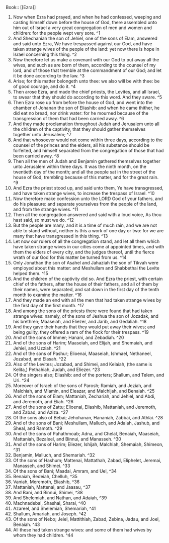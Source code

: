  Book:: [[Ezra]]
 1. Now when Ezra had prayed, and when he had confessed, weeping and casting himself down before the house of God, there assembled unto him out of Israel a very great congregation of men and women and children: for the people wept very sore. ^1
 2. And Shechaniah the son of Jehiel, one of the sons of Elam, answered and said unto Ezra, We have trespassed against our God, and have taken strange wives of the people of the land: yet now there is hope in Israel concerning this thing. ^2
 3. Now therefore let us make a covenant with our God to put away all the wives, and such as are born of them, according to the counsel of my lord, and of those that tremble at the commandment of our God; and let it be done according to the law. ^3
 4. Arise; for this matter belongeth unto thee: we also will be with thee: be of good courage, and do it. ^4
 5. Then arose Ezra, and made the chief priests, the Levites, and all Israel, to swear that they should do according to this word. And they sware. ^5
 6. Then Ezra rose up from before the house of God, and went into the chamber of Johanan the son of Eliashib: and when he came thither, he did eat no bread, nor drink water: for he mourned because of the transgression of them that had been carried away. ^6
 7. And they made proclamation throughout Judah and Jerusalem unto all the children of the captivity, that they should gather themselves together unto Jerusalem; ^7
 8. And that whosoever would not come within three days, according to the counsel of the princes and the elders, all his substance should be forfeited, and himself separated from the congregation of those that had been carried away. ^8
 9. Then all the men of Judah and Benjamin gathered themselves together unto Jerusalem within three days. It was the ninth month, on the twentieth day of the month; and all the people sat in the street of the house of God, trembling because of this matter, and for the great rain. ^9
 10. And Ezra the priest stood up, and said unto them, Ye have transgressed, and have taken strange wives, to increase the trespass of Israel. ^10
 11. Now therefore make confession unto the LORD God of your fathers, and do his pleasure: and separate yourselves from the people of the land, and from the strange wives. ^11
 12. Then all the congregation answered and said with a loud voice, As thou hast said, so must we do. ^12
 13. But the people are many, and it is a time of much rain, and we are not able to stand without, neither is this a work of one day or two: for we are many that have transgressed in this thing. ^13
 14. Let now our rulers of all the congregation stand, and let all them which have taken strange wives in our cities come at appointed times, and with them the elders of every city, and the judges thereof, until the fierce wrath of our God for this matter be turned from us. ^14
 15. Only Jonathan the son of Asahel and Jahaziah the son of Tikvah were employed about this matter: and Meshullam and Shabbethai the Levite helped them. ^15
 16. And the children of the captivity did so. And Ezra the priest, with certain chief of the fathers, after the house of their fathers, and all of them by their names, were separated, and sat down in the first day of the tenth month to examine the matter. ^16
 17. And they made an end with all the men that had taken strange wives by the first day of the first month. ^17
 18. And among the sons of the priests there were found that had taken strange wives: namely, of the sons of Jeshua the son of Jozadak, and his brethren; Maaseiah, and Eliezer, and Jarib, and Gedaliah. ^18
 19. And they gave their hands that they would put away their wives; and being guilty, they offered a ram of the flock for their trespass. ^19
 20. And of the sons of Immer; Hanani, and Zebadiah. ^20
 21. And of the sons of Harim; Maaseiah, and Elijah, and Shemaiah, and Jehiel, and Uzziah. ^21
 22. And of the sons of Pashur; Elioenai, Maaseiah, Ishmael, Nethaneel, Jozabad, and Elasah. ^22
 23. Also of the Levites; Jozabad, and Shimei, and Kelaiah, (the same is Kelita,) Pethahiah, Judah, and Eliezer. ^23
 24. Of the singers also; Eliashib: and of the porters; Shallum, and Telem, and Uri. ^24
 25. Moreover of Israel: of the sons of Parosh; Ramiah, and Jeziah, and Malchiah, and Miamin, and Eleazar, and Malchijah, and Benaiah. ^25
 26. And of the sons of Elam; Mattaniah, Zechariah, and Jehiel, and Abdi, and Jeremoth, and Eliah. ^26
 27. And of the sons of Zattu; Elioenai, Eliashib, Mattaniah, and Jeremoth, and Zabad, and Aziza. ^27
 28. Of the sons also of Bebai; Jehohanan, Hananiah, Zabbai, and Athlai. ^28
 29. And of the sons of Bani; Meshullam, Malluch, and Adaiah, Jashub, and Sheal, and Ramoth. ^29
 30. And of the sons of Pahathmoab; Adna, and Chelal, Benaiah, Maaseiah, Mattaniah, Bezaleel, and Binnui, and Manasseh. ^30
 31. And of the sons of Harim; Eliezer, Ishijah, Malchiah, Shemaiah, Shimeon, ^31
 32. Benjamin, Malluch, and Shemariah. ^32
 33. Of the sons of Hashum; Mattenai, Mattathah, Zabad, Eliphelet, Jeremai, Manasseh, and Shimei. ^33
 34. Of the sons of Bani; Maadai, Amram, and Uel, ^34
 35. Benaiah, Bedeiah, Chelluh, ^35
 36. Vaniah, Meremoth, Eliashib, ^36
 37. Mattaniah, Mattenai, and Jaasau, ^37
 38. And Bani, and Binnui, Shimei, ^38
 39. And Shelemiah, and Nathan, and Adaiah, ^39
 40. Machnadebai, Shashai, Sharai, ^40
 41. Azareel, and Shelemiah, Shemariah, ^41
 42. Shallum, Amariah, and Joseph. ^42
 43. Of the sons of Nebo; Jeiel, Mattithiah, Zabad, Zebina, Jadau, and Joel, Benaiah. ^43
 44. All these had taken strange wives: and some of them had wives by whom they had children. ^44
